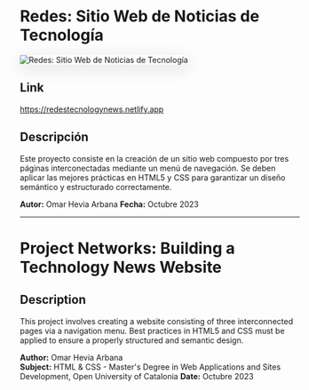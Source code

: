 # Redes: Sitio Web de Noticias de Tecnología

<image style="box-shadow: rgba(100, 100, 111, 0.2) 0px 7px 29px 0px;" src="/img/miniatura.png" alt="Redes: Sitio Web de Noticias de Tecnología">



## Link

https://redestecnologynews.netlify.app

## Descripción

Este proyecto consiste en la creación de un sitio web compuesto por tres páginas interconectadas mediante un menú de navegación. Se deben aplicar las mejores prácticas en HTML5 y CSS para garantizar un diseño semántico y estructurado correctamente.

**Autor:** Omar Hevia Arbana
**Fecha:** Octubre 2023

---

# Project Networks: Building a Technology News Website

## Description
This project involves creating a website consisting of three interconnected pages via a navigation menu. Best practices in HTML5 and CSS must be applied to ensure a properly structured and semantic design.

**Author:** Omar Hevia Arbana  
**Subject:** HTML & CSS - Master's Degree in Web Applications and Sites Development, Open University of Catalonia
**Date:** Octubre 2023
